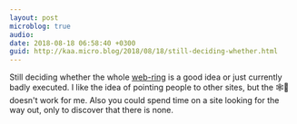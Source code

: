 ```yaml
---
layout: post
microblog: true
audio: 
date: 2018-08-18 06:58:40 +0300
guid: http://kaa.micro.blog/2018/08/18/still-deciding-whether.html
---
```

Still deciding whether the whole [web-ring](https://indieweb.org/indiewebring) is a good idea or just currently badly executed. I like the idea of pointing people to other sites, but the 🕸💍 doesn't work for me. Also you could spend time on a site looking for the way out, only to discover that there is none.
